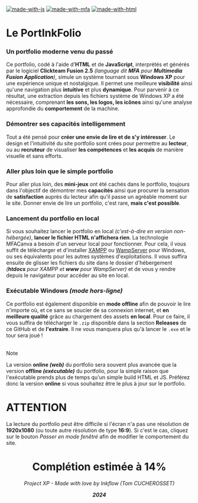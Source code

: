 [![made-with-js](https://img.shields.io/badge/Made%20with-JavaScript-009dcf.svg)](https://www.javascript.com)
[![made-with-mfa](https://img.shields.io/badge/Made%20with-Clickteam%20Fusion-009dcf.svg)](https://www.clickteam.com/fr/clickteam-fusion-2-5)
[![made-with-html](https://img.shields.io/badge/Made%20with-HTML5-009dcf.svg)](https://www.wikipedia.org/wiki/HTML5)

# Le PortInkFolio
### Un portfolio moderne venu du passé
Ce portfolio, codé à l'aide d'**HTML** et de **JavaScript**, interprétés et générés par le logiciel **Clickteam Fusion 2.5** *(language dit **MFA** pour **Multimedia Fusion Application**)*, simule un système tournant sous **Windows XP** pour une expérience unique et nostalgique. Il permet une meilleure **visibilité** ainsi qu'une navigation plus **intuitive** et plus **dynamique**. Pour parvenir à ce résultat, une extraction depuis les fichiers système de Windows XP a été nécessaire, comprenant **les sons, les logos, les icônes** ainsi qu'une analyse approfondie du **comportement** de la machine.

### Démontrer ses capacités intelligemment
Tout a été pensé pour **créer une envie de lire et de s'y intéresser**. Le design et l'intuitivité du site portfolio sont crées pour permettre au **lecteur**, ou au **recruteur** de visualiser **les compétences** et **les acquis** de manière visuelle et sans efforts.

### Aller plus loin que le simple portfolio
Pour aller plus loin, des **mini-jeux** ont été cachés dans le portfolio, toujours dans l'objectif de démontrer mes **capacités** ainsi que procurer la sensation de **satisfaction** auprès du lecteur afin qu'il passe un agréable moment sur le site. Donner envie de lire un portfolio, c'est rare, **mais c'est possible**.

### Lancement du portfolio en local
Si vous souhaitez lancer le portfolio en local *(c'est-à-dire en version non-hébergée)*, **lancer le fichier HTML n'affichera rien**. La technologie MFACanva a besoin d'un serveur local pour fonctionner. Pour cela, il vous suffit de télécharger et d'installer [XAMPP](https://www.apachefriends.org/fr/index.html) ou [WampServer](https://wampserver.aviatechno.net/) pour Windows, ou ses équivalents pour les autres systèmes d'exploitations. Il vous suffira ensuite de glisser les fichiers du site dans le dossier d'hébergement *(**htdocs** pour XAMPP et **www** pour WampServer)* et de vous y rendre depuis le navigateur pour accéder au site en local.

### Exécutable Windows *(mode hors-ligne)*
Ce portfolio est également disponible en **mode offline** afin de pouvoir le lire n'importe où, et ce sans se soucier de sa connexion internet, et **en meilleure qualité** grâce au chargement des assets **en local**. Pour ce faire, il vous suffira de télécharger le ``.zip`` disponible dans la section **Releases** de ce GitHub et de **l'extraire**. Il ne vous manquera plus qu'à lancer le ``.exe`` et le tour sera joué !<br>
<br>
> [!NOTE]
> La version **online *(web)*** du portfolio sera souvent plus avancée que la version **offline *(exécutable)*** du portfolio, pour la simple raison que l'exécutable prends plus de temps qu'un simple build HTML et JS. Préférez donc la version **online** si vous souhaitez être le plus à jour sur le portfolio.

# ATTENTION
La lecture du portfolio peut être difficile si l'écran n'a pas une résolution de **1920x1080** (ou toute autre résolution de type **16:9**). Si c'est le cas, cliquez sur le bouton *Passer en mode fenêtré* afin de modifier le comportement du site.

<h1 align="center">Complétion estimée à 14%</h1>

<p align="center"><i>Project XP - Made with love by Inkflow (Tom CUCHEROSSET)</i></p>
<p align="center"><i><strong>2024</strong></i></p>
